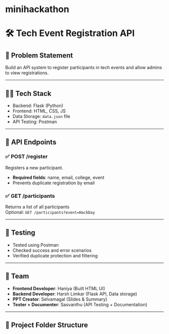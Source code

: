 # minihackathon

# 🛠️ Tech Event Registration API

## 📌 Problem Statement
Build an API system to register participants in tech events and allow admins to view registrations.

---

## 👨‍💻 Tech Stack
- Backend: Flask (Python)
- Frontend: HTML, CSS, JS
- Data Storage: `data.json` file
- API Testing: Postman

---

## 🔧 API Endpoints

### ✅ POST /register
Registers a new participant.
- **Required fields**: name, email, college, event
- Prevents duplicate registration by email

### ✅ GET /participants
Returns a list of all participants  
Optional: `GET /participants?event=HackDay`

---

## 🧪 Testing
- Tested using Postman
- Checked success and error scenarios
- Verified duplicate protection and filtering

---

## 👥 Team
- **Frontend Developer**: Haniya (Built HTML UI)
- **Backend Developer**: Harsh Limkar (Flask API, Data storage)
- **PPT Creator**: Selvamagal (Slides & Summary)
- **Tester + Documenter**: Sasvanthu (API Testing + Documentation)

---

## 📂 Project Folder Structure